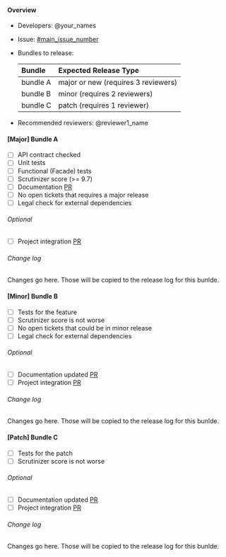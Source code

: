 #### Overview
- Developers: @your_names

- Issue: [#main_issue_number](https://github.com/spryker/spryker/issues/issue_number)

- Bundles to release:

   Bundle       | Expected Release Type
   :----------- | :------------
   bundle A     | major or new (requires 3 reviewers)
   bundle B     | minor (requires 2 reviewers)
   bundle C     | patch (requires 1 reviewer)

- Recommended reviewers: @reviewer1_name

#### [Major] Bundle A
- [ ] API contract checked
- [ ] Unit tests
- [ ] Functional (Facade) tests
- [ ] Scrutinizer score (>= 9.7)
- [ ] Documentation [PR](https://github.com/spryker/spryker.github.io/pull/pr_number)
- [ ] No open tickets that requires a major release
- [ ] Legal check for external dependencies

###### Optional
- [ ] Project integration [PR](https://github.com/spryker/project/pull/pr_number)

###### Change log
Changes go here. Those will be copied to the release log for this bunlde.

#### [Minor] Bundle B
- [ ] Tests for the feature
- [ ] Scrutinizer score is not worse
- [ ] No open tickets that could be in minor release
- [ ] Legal check for external dependencies

###### Optional
- [ ] Documentation updated [PR](https://github.com/spryker/spryker.github.io/pull/pr_number)
- [ ] Project integration [PR](https://github.com/spryker/project/pull/pr_number)

###### Change log
Changes go here. Those will be copied to the release log for this bunlde.


#### [Patch] Bundle C
- [ ] Tests for the patch
- [ ] Scrutinizer score is not worse

###### Optional
- [ ] Documentation updated [PR](https://github.com/spryker/spryker.github.io/pull/pr_number)
- [ ] Project integration [PR](https://github.com/spryker/project/pull/pr_number)

###### Change log
Changes go here. Those will be copied to the release log for this bunlde.
